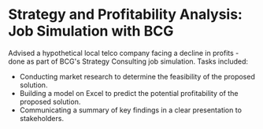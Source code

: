 # Strategy and Profitability Analysis: Job Simulation with BCG

Advised a hypothetical local telco company facing a decline in profits - done as part of BCG's Strategy Consulting job simulation. Tasks included:

- Conducting market research to determine the feasibility of the proposed solution.
- Building a model on Excel to predict the potential profitability of the proposed solution.
- Communicating a summary of key findings in a clear presentation to stakeholders.
